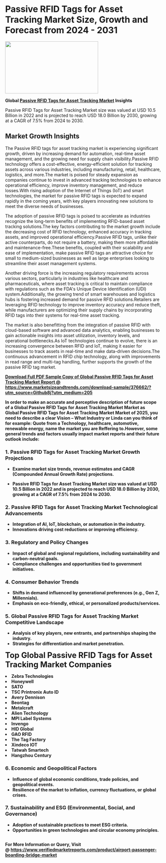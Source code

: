 <H1>Passive RFID Tags for Asset Tracking Market Size, Growth and Forecast from 2024 - 2031</H1><img class="aligncenter size-medium wp-image-584254" src="https://thirdeyenews.in/wp-content/uploads/2024/09/Global-Market-Research-300x168.jpeg" alt="" width="300" height="168" /><p><strong>Global&nbsp;<a href="https://www.marketsizeandtrends.com/download-sample/376662/?utm_source=Github8j?utm_medium=205">Passive RFID Tags for Asset Tracking Market</a> Insights</strong></p><p>Passive RFID Tags for Asset Tracking Market size was valued at USD 10.5 Billion in 2022 and is projected to reach USD 18.0 Billion by 2030, growing at a CAGR of 7.5% from 2024 to 2030.</p><p><h2>Market Growth Insights</h2> <p>The Passive RFID tags for asset tracking market is experiencing significant growth, driven by increasing demand for automation, real-time asset management, and the growing need for supply chain visibility.Passive RFID technology offers a cost-effective, energy-efficient solution for tracking assets across various industries, including manufacturing, retail, healthcare, logistics, and more.The market is poised for steady expansion as companies continue to invest in advanced tracking technologies to enhance operational efficiency, improve inventory management, and reduce losses.With rising adoption of the Internet of Things (IoT) and smart technologies, the market for passive RFID tags is expected to expand rapidly in the coming years, with key players innovating new solutions to meet the diverse needs of businesses.</p> <p><strong><a href="#"></a></strong></p> <p>The adoption of passive RFID tags is poised to accelerate as industries recognize the long-term benefits of implementing RFID-based asset tracking solutions.The key factors contributing to the market growth include the decreasing cost of RFID technology, enhanced accuracy in tracking assets, and improved operational efficiency.Passive RFID tags, unlike their active counterparts, do not require a battery, making them more affordable and maintenance-free.These benefits, coupled with their scalability and ease of implementation, make passive RFID tags an attractive choice for small to medium-sized businesses as well as large enterprises looking to streamline their asset management systems.</p> <p>Another driving force is the increasing regulatory requirements across various sectors, particularly in industries like healthcare and pharmaceuticals, where asset tracking is critical to maintain compliance with regulations such as the FDA's Unique Device Identification (UDI) system.Additionally, the growing trend of smart warehouses and logistics hubs is fostering increased demand for passive RFID solutions.Retailers are leveraging RFID technology to improve inventory accuracy and reduce theft, while manufacturers are optimizing their supply chains by incorporating RFID tags into their systems for real-time asset tracking.</p> <p>The market is also benefitting from the integration of passive RFID with cloud-based software and advanced data analytics, enabling businesses to gain actionable insights into asset utilization, inventory levels, and operational bottlenecks.As IoT technologies continue to evolve, there is an increasing convergence between RFID and IoT, making it easier for businesses to track assets in real-time and make data-driven decisions.The continuous advancement in RFID chip technology, along with improvements in read range and multi-tag handling, further supports the growth of the passive RFID tag market.</p> <p><strong><a href="#"></p><p><span class=""><strong>Download Full PDF Sample Copy of Global Passive RFID Tags for Asset Tracking Market Report</strong> @ <a href="https://www.marketsizeandtrends.com/download-sample/376662/?utm_source=Github8j?utm_medium=205" target="_blank">https://www.marketsizeandtrends.com/download-sample/376662/?utm_source=Github8j?utm_medium=205</a></span></p><p>In order to make an accurate and perceptive description of future scope of a Global&nbsp;Passive RFID Tags for Asset Tracking Market Market as Global&nbsp;Passive RFID Tags for Asset Tracking Market Market of 2025, you need to describe a clear Vision &ndash; What Industry or Linda can you think of for example: Quote from a Technology, healthcare, automotive, renewable energy, name the market you are Reffering to.However, some general trends and factors usually impact market reports and their future outlook include:</p><h3>1.&nbsp;<strong>Passive RFID Tags for Asset Tracking Market Growth Projections</strong></h3><ul><li>Examine market size trends, revenue estimates and CAGR (Compounded Annual Growth Rate) projections.</li><li><p>Passive RFID Tags for Asset Tracking Market size was valued at USD 10.5 Billion in 2022 and is projected to reach USD 18.0 Billion by 2030, growing at a CAGR of 7.5% from 2024 to 2030.</p></li></ul><h3>2.&nbsp;<strong>Passive RFID Tags for Asset Tracking Market Technological Advancements</strong></h3><ul><li>Integration of AI, IoT, blockchain, or automation in the industry.</li><li>Innovations driving cost reductions or improving efficiency.</li></ul><h3>3.&nbsp;<strong>Regulatory and Policy Changes</strong></h3><ul><li>Impact of global and regional regulations, including sustainability and carbon-neutral goals.</li><li>Compliance challenges and opportunities tied to government initiatives.</li></ul><h3>4.&nbsp;<strong>Consumer Behavior Trends</strong></h3><ul><li>Shifts in demand influenced by generational preferences (e.g., Gen Z, Millennials).</li><li>Emphasis on eco-friendly, ethical, or personalized products/services.</li></ul><h3>5.&nbsp;<strong>Global Passive RFID Tags for Asset Tracking Market Competitive Landscape</strong></h3><ul><li>Analysis of key players, new entrants, and partnerships shaping the industry.</li><li>Strategies for differentiation and market penetration.</li></ul><p data-pm-slice="1 1 []"><span style="color: inherit; font-family: inherit; font-size: 25px;">Top Global Passive RFID Tags for Asset Tracking Market Companies</span></p><div class="" data-test-id=""><p><li>Zebra Technologies</li><li> Honeywell</li><li> SATO</li><li> TSC Printronix Auto ID</li><li> Avery Dennison</li><li> Beontag</li><li> Metalcraft</li><li> Alien Technology</li><li> MPI Label Systems</li><li> Invengo</li><li> HID Global</li><li> GAO RFID</li><li> The Tag Factory</li><li> Xindeco IOT</li><li> Tatwah Smartech</li><li> Hangzhou Century</li></p></div><h3>6.&nbsp;<strong>Economic and Geopolitical Factors</strong></h3><ul><li>Influence of global economic conditions, trade policies, and geopolitical events.</li><li>Resilience of the market to inflation, currency fluctuations, or global crises.</li></ul><h3>7.&nbsp;<strong>Sustainability and ESG (Environmental, Social, and Governance)</strong></h3><ul><li>Adoption of sustainable practices to meet ESG criteria.</li><li>Opportunities in green technologies and circular economy principles.</li></ul><h2><strong style="font-size: 14px;">For More Information or Query, Visit @&nbsp;</strong><a style="background-color: #ffffff; font-size: 14px;" href="https://www.marketsizeandtrends.com/report/passive-rfid-tags-for-asset-tracking-market/" target="_blank">https://www.verifiedmarketreports.com/product/airport-passenger-boarding-bridge-market</a></h2>
